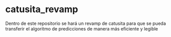 # catusita_revamp
Dentro de este repositorio se hará un revamp de catusita para que se pueda transferir el algoritmo de predicciones de manera más eficiente y legible
